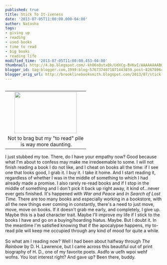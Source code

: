```yaml
---
published: true
title: Stick To It-iveness
date: '2013-07-05T11:00:00.000-04:00'
author: Natasha
tags:
- giving up
- reading
- used books
- time to read
- big books
- reading life
modified_time: '2013-07-05T11:00:00.453-04:00'
thumbnail: http://4.bp.blogspot.com/-khO6sOutxQk/UdXCg-BVKwI/AAAAAAAABUQ/hACzC4IDlJk/s72-c/126311964518433358_fxtvSZYm_c.jpg
blogger_id: tag:blogger.com,1999:blog-5767374071871443859.post-8267896414158710152
blogger_orig_url: http://brooklinebooksmith.blogspot.com/2013/07/stick-to-it-iveness.html
---
```


<table cellpadding="0" cellspacing="0" class="tr-caption-container" style="float: left; margin-right: 1em; text-align: left;"><tbody><tr><td style="text-align: center;"><a href="http://4.bp.blogspot.com/-khO6sOutxQk/UdXCg-BVKwI/AAAAAAAABUQ/hACzC4IDlJk/s500/126311964518433358_fxtvSZYm_c.jpg" imageanchor="1" style="clear: left; margin-bottom: 1em; margin-left: auto; margin-right: auto;"><img border="0" height="133" src="http://4.bp.blogspot.com/-khO6sOutxQk/UdXCg-BVKwI/AAAAAAAABUQ/hACzC4IDlJk/s200/126311964518433358_fxtvSZYm_c.jpg" width="200" /></a></td></tr><tr><td class="tr-caption" style="text-align: center;">Not to brag but my "to read" pile<br />&nbsp;is way more daunting.</td></tr></tbody></table>I just stubbed my toe. There, do I have your empathy now? Good because what I'm about to confess may make me irredeemable to some. I will not finish reading a book I do not like, and I cheat on books all the time: if I see one that looks good, I grab it. I buy it. I take it home. And I start reading it, regardless of whether I was in the middle of something to which I had already made a promise. I also rarely re-read books and if I stop in the middle of something and I don't pick it back up right away, it kind of...never ever gets finished. It's happened with <i>War and Peace</i>&nbsp;and <i>In Search of Lost Time. </i>There are too many books and especially working in a bookstore, with all the new things ever coming in constantly, there's a need to just move, move, move on books. If it doesn't grab me early, and completely, I give up. Maybe this is a bad character trait. Maybe I'll improve my life if I stick to the books I have and go on a buying/hoarding hiatus. Maybe. But I doubt it. In the meantime I'm satisfied knowing that if the apocalypse happens, my to-read pile will keep me occupied through any kind of mood for quite a while.<br /><br />So what am I reading now? Well I had been about halfway through <i>The Rainbow </i>by D. H. Lawrence, but I came across this beautiful out of print biography of H. D., one of my favorite poets. Asdfo w uefh wpoi wehf wofns. You lost interest right? And gave up? Been there, buddy.